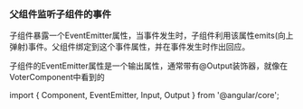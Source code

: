 

### 父组件监听子组件的事件

子组件暴露一个EventEmitter属性，当事件发生时，子组件利用该属性emits(向上弹射)事件。父组件绑定到这个事件属性，并在事件发生时作出回应。

子组件的EventEmitter属性是一个输出属性，通常带有@Output装饰器，就像在VoterComponent中看到的


import { Component, EventEmitter, Input, Output } from '@angular/core';